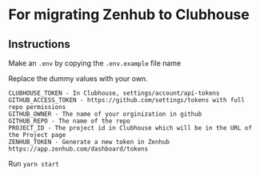 # For migrating Zenhub to Clubhouse

## Instructions

Make an `.env` by copying the `.env.example` file name

Replace the dummy values with your own.

```text
CLUBHOUSE_TOKEN - In Clubhouse, settings/account/api-tokens
GITHUB_ACCESS_TOKEN - https://github.com/settings/tokens with full repo permissions
GITHUB_OWNER - The name of your orginization in github
GITHUB_REPO - The name of the repo
PROJECT_ID - The project id in Clubhouse which will be in the URL of the Project page
ZENHUB_TOKEN - Generate a new token in Zenhub https://app.zenhub.com/dashboard/tokens
```

Run `yarn start`
